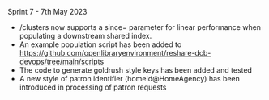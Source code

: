 

Sprint 7 - 7th May 2023

- /clusters now supports a since= parameter for linear performance when populating a downstream shared index.
- An example population script has been added to https://github.com/openlibraryenvironment/reshare-dcb-devops/tree/main/scripts
- The code to generate goldrush style keys has been added and tested
- A new style of patron identifier (homeId@HomeAgency) has been introduced in processing of patron requests

